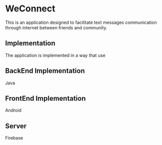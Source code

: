 # WeConnect
This is an application designed to facilitate text messages communication through internet between friends and community. 

## Implementation
The application is implemented in a way that use

## BackEnd Implementation
Java

## FrontEnd Implementation
Android

## Server
Firebase
